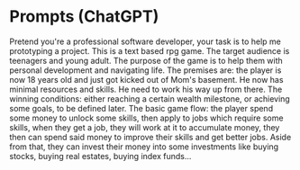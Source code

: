 # Prompts (ChatGPT)

Pretend you're a professional software developer, your task is to help me prototyping a project. This is a text based rpg game. The target audience is teenagers and young adult. The purpose of the game is to help them with personal development and navigating life.
The premises are: the player is now 18 years old and just got kicked out of Mom's basement. He now has minimal resources and skills. He need to work his way up from there.
The winning conditions: either reaching a certain wealth milestone, or achieving some goals, to be defined later.
The basic game flow: the player spend some money to unlock some skills, then apply to jobs which require some skills, when they get a job, they will work at it to accumulate money, they then can spend said money to improve their skills and get better jobs. Aside from that, they can invest their money into some investments like buying stocks, buying real estates, buying index funds...
